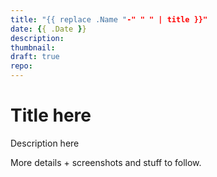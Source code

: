 ```yaml
---
title: "{{ replace .Name "-" " " | title }}"
date: {{ .Date }}
description: 
thumbnail: 
draft: true
repo:
---
```


# Title here

Description here

More details + screenshots and stuff to follow. 
